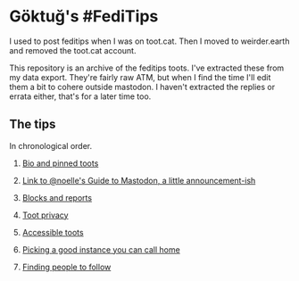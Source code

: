 # Göktuğ's #FediTips

I used to post feditips when I was on toot.cat. Then I moved to weirder.earth and removed the toot.cat account.

This repository is an archive of the feditips toots. I've extracted these from my data export. They're fairly raw ATM, but when I find the time I'll edit them a bit to cohere outside mastodon. I haven't extracted the replies or errata either, that's for a later time too.

## The tips

In chronological order.

1. [Bio and pinned toots](001_bio_pinned.markdown)

2. [Link to @noelle's Guide to Mastodon, a little announcement-ish](002_meta.markdown)

3. [Blocks and reports](003_blocks_reports.markdown)

4. [Toot privacy](004_toot_privacy.markdown)

5. [Accessible toots](005_accessible_toots.markdown)

6. [Picking a good instance you can call home](006_picking_instance.markdown)

7. [Finding people to follow](007_finding_people.markdown)
